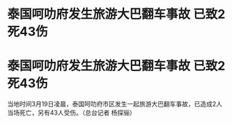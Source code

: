 # 泰国呵叻府发生旅游大巴翻车事故 已致2死43伤

# 泰国呵叻府发生旅游大巴翻车事故 已致2死43伤

当地时间3月19日凌晨，泰国呵叻府市区发生一起旅游大巴翻车事故，已造成2人当场死亡，另有43人受伤。（总台记者 杨探骊）

